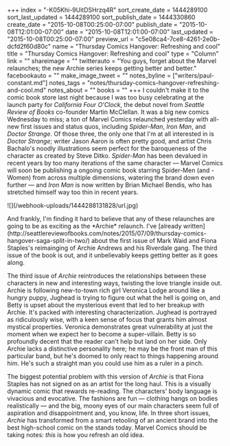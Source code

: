 +++
index = "-K05Khi-9UitDSHrzq4R"
sort_create_date = 1444289100
sort_last_updated = 1444289100
sort_publish_date = 1444330860
create_date = "2015-10-08T00:25:00-07:00"
publish_date = "2015-10-08T12:01:00-07:00"
date = "2015-10-08T12:01:00-07:00"
last_updated = "2015-10-08T00:25:00-07:00"
preview_url = "c5e08ca4-7ce8-4261-2e0b-dcfd2f60d80c"
name = "Thursday Comics Hangover: Refreshing and cool"
title = "Thursday Comics Hangover: Refreshing and cool"
type = "Column"
link = ""
shareimage = ""
twitterauto = "You guys, forget about the Marvel relaunches; the new Archie series keeps getting better and better."
facebookauto = ""
make_image_tweet = ""
notes_byline = ["writers/paul-constant.md"]
notes_tags = "notes/thursday-comics-hangover-refreshing-and-cool.md"
notes_about = ""
books = ""
+++
I couldn't make it to the comic book store last night because I was too busy celebrating at the launch party for *California Four O'Clock*, the debut novel from *Seattle Review of Books* co-founder Martin McClellan. It was a big new comics Wednesday to miss; a ton of Marvel Comics relaunched yesterday with all-new first issues and status quos, including *Spider-Man*, *Iron Man*, and *Doctor Strange*. Of those three, the only one that I'm at all interested in is *Doctor Strange*; writer Jason Aaron is often pretty good, and artist Chris Bachalo's noodly illustrations seem perfect for the baroqueness of the character as created by Steve Ditko. *Spider-Man* has been devalued in recent years by too many iterations of the same character — Marvel Comics will soon be publishing a ongoing comic book starring Spider-Men (and -Women) from across multiple dimensions, watering the brand down even further — and *Iron Man* is now written by Brian Michael Bendis, who has stretched himself way too thin in recent years.

<p class="image-left">![](/webhook-uploads/1444288131828/url.jpg)</p>And frankly, I'm finding it hard to believe that any of these relaunches are going to be as exciting as the *Archie* relaunch. I've [already written](http://seattlereviewofbooks.com/notes/2015/07/09/thursday-comics-hangover-saga-split-in-two/) about the first issue of Mark Waid and Fiona Staples's reimainging of Archie Andrews and his Riverdale gang. The third issue of the book is out, and it unbelievably keeps getting better as it goes along. 

The third issue of *Archie* reintroduces the relationships between these characters in new and interesting ways, twisting the love triangle inside out. Archie is following new-to-town rich girl Veronica Lodge around like a hungry puppy, Jughead is trying to figure out what the hell is going on, and Betty is upset about the mysterious event that led to her breakup with Archie. It's packed with interesting characterization. Jughead is portrayed as ridiculously wise, with a keen sense of focus that grants him almost mystical properties. Veronica demonstrates great vulnerability at just the moment when we expect her to become a super-villain. Betty is so profoundly decent that the reader can't help but land on her side. Only Archie lacks a distinctive personality here; he may be the front man of this particular band, but he's doomed to only react to things happening around him. He's such a straight man you could use him as a ruler in a pinch.

The biggest potential problem with this version of *Archie* is that Fiona Staples has not signed on as an artist for the long haul. This is a visually dynamic comic that rewards re-reading. The characters' body language is vivacious and evocative. The fashions are fun — clothing hangs on bodies realistically — and the big, moony eyes of our main characters seem full of aspiration and disappointment and, you know, life. In three short issues, *Archie* has transformed from a smart retooling of an ancient brand into the best high-school comic on the stands today. Marvel Comics should be taking notes: *this* is how you refresh an old idea.
